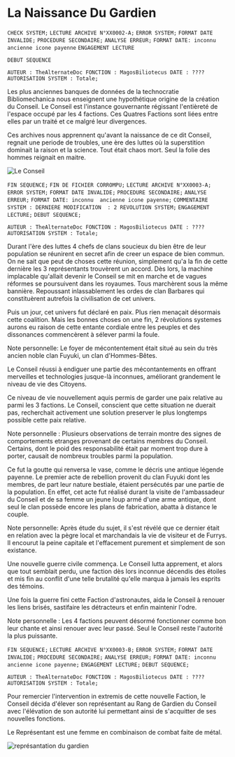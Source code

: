 # La Naissance Du Gardien

```CHECK SYSTEM;```
```LECTURE ARCHIVE N°XX0002-A;```
```ERROR SYSTEM;```
```FORMAT DATE INVALIDE;```
```PROCEDURE SECONDAIRE;```
```ANALYSE ERREUR;```
```FORMAT DATE: inconnu  ancienne icone payenne```
```ENGAGEMENT LECTURE```

```DEBUT SEQUENCE```

```AUTEUR : TheAlternateDoc FONCTION : MagosBiliotecus DATE : ???? AUTORISATION SYSTEM : Totale;```

Les plus anciennes banques de données de la technocratie Bibliomechanica nous enseignent une hypothétique origine de la création du Conseil.
Le Conseil est l'instance gouvernante régissant l'entièreté de l'espace occupé par les 4 factions. Ces Quatres Factions sont liées entre elles par un traité et ce malgré leur divergences.

Ces archives nous apprennent qu'avant la naissance de ce dit Conseil, regnait une periode de troubles, une ère des luttes où la superstition dominait la raison et la science.
Tout était chaos mort. Seul la folie des hommes reignait en maitre.

![Le Conseil](https://cdn.discordapp.com/attachments/668952697793150987/681129572887953448/zmsLSDOTQ-TxyoIY5B-3Foi_KXj1mSYkLwV8FyZPPmvQq7Ax8zekSzyEy6pxWgmXuO6tiQ7UhJhRDKgWCfw7YeTSKFQzfd3nrb1l.png)

```FIN SEQUENCE;```
```FIN DE FICHIER CORROMPU;```
```LECTURE ARCHIVE N°XX0003-A;```
```ERROR SYSTEM;```
```FORMAT DATE INVALIDE;```
```PROCEDURE SECONDAIRE;```
```ANALYSE ERREUR;```
```FORMAT DATE: inconnu  ancienne icone payenne;```
```COMMENTAIRE SYSTEM : DERNIERE MODIFICATION  : 2 REVOLUTION SYSTEM;```
```ENGAGEMENT LECTURE;```
```DEBUT SEQUENCE;```

```AUTEUR : TheAlternateDoc FONCTION : MagosBiliotecus DATE : ???? AUTORISATION SYSTEM : Totale;```

Durant l'ère des luttes 4 chefs de clans soucieux du bien être de leur population se réunirent en secret afin de creer un espace de bien commun.
On ne sait que peut de choses cette réunion, simplement qu'a la fin de cette dernière les 3 représentants trouvèrent un accord.
Dès lors, la machine implacable qu'allait devenir le Conseil se mit en marche et de vagues réformes se poursuivent dans les royaumes. Tous marchèrent sous la même bannière. Repoussant inlassablement les ordes de clan Barbares qui constituèrent autrefois la civilisation de cet univers.

Puis un jour, cet univers fut déclaré en paix. Plus rien menaçait désormais cette coalition. Mais les bonnes choses on une fin, 2 révolutions systemes aurons eu raison de cette entante cordiale entre les peuples et des dissonances commencèrent à sélever parmi la foule.

Note personnelle: Le foyer de mécontentement était situé au sein du très ancien noble clan Fuyuki, un clan d'Hommes-Bêtes.

Le Conseil réussi à endiguer une partie des mécontantements en offrant merveilles et technologies jusque-là inconnues, améliorant grandement le niveau de vie des Citoyens.

Ce niveau de vie nouvellement aquis permis de garder une paix relative au parmi les 3 factions. Le Conseil, conscient que cette situation ne duerait pas, recherchait activement une solution preserver le plus longtemps possible cette paix relative.

Note personnelle : Plusieurs observations de terrain montre des signes de comportements etranges provenant de certains membres du Conseil. Certains,
dont le poid des responsabilité était par moment trop dure à porter, causait de nombreux troubles parmi la population.

Ce fut la goutte qui renversa le vase, comme le décris une antique légende payenne. Le premier acte de rebellion provenit du clan Fuyuki dont les membres, de part leur nature bestiale, étaient persécutés par une partie de la population. En effet, cet acte fut réalisé durant la visite de l'ambassadeur du Conseil et de sa femme un jeune loup armé d'une arme antique, dont seul le clan possède encore les plans de fabrication, abatta à distance le couple.

Note personnelle:  Après étude du sujet, il s'est révélé que ce dernier était en relation avec la pègre local et marchandais la vie de visiteur et de Furrys. Il encourut la peine capitale et l'effacement purement et simplement de son existance.

Une nouvelle guerre civile commença. Le Conseil lutta apprement, et alors que tout semblait perdu, une faction dès lors inconnue décendis des étoiles et mis fin au conflit d'une telle brutalité qu'elle marqua à jamais les esprits des témoins.

Une fois la guerre fini cette Faction d'astronautes, aida le Conseil à renouer les liens brisés, sastifaire les détracteurs et enfin maintenir l'odre.

Note personnelle :  Les 4 factions peuvent désormé fonctionner comme bon leur chante et ainsi renouer avec leur passé. Seul le Conseil reste l'autorité la plus puissante.

```FIN SEQUENCE;```
```LECTURE ARCHIVE N°XX0003-B;```
```ERROR SYSTEM;```
```FORMAT DATE INVALIDE;```
```PROCEDURE SECONDAIRE;```
```ANALYSE ERREUR;```
```FORMAT DATE: inconnu  ancienne icone payenne;```
```ENGAGEMENT LECTURE;```
```DEBUT SEQUENCE;```

```AUTEUR : TheAlternateDoc FONCTION : MagosBiliotecus DATE : ???? AUTORISATION SYSTEM : Totale;```

Pour remercier l'intervention in extremis de cette nouvelle Faction, le Conseil décida d'élever son représentant au Rang de Gardien du Conseil avec l'élévation de son autorité lui permettant ainsi de s'acquitter de ses nouvelles fonctions.

Le Représentant est une femme en combinaison de combat faite de métal.

![représantation du gardien](https://media.discordapp.net/attachments/668952697793150987/681129187901571183/7f0e52cd0928fa165c2a1a135a6e21c7.png)
